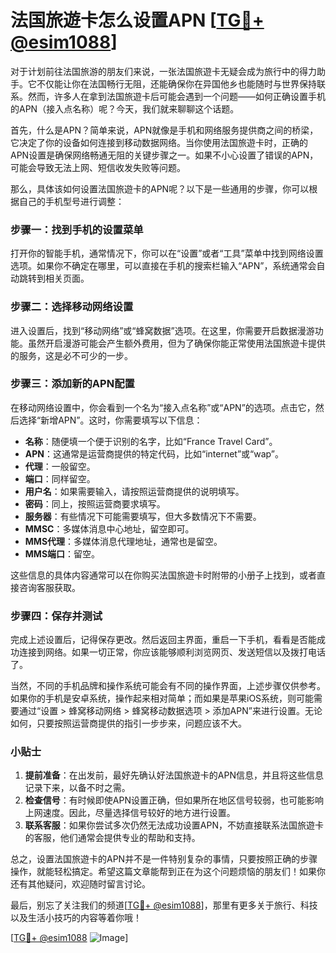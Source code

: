# 法国旅遊卡怎么设置APN [[TG💪+ @esim1088](https://t.me/s/esim1088)]

对于计划前往法国旅游的朋友们来说，一张法国旅遊卡无疑会成为旅行中的得力助手。它不仅能让你在法国畅行无阻，还能确保你在异国他乡也能随时与世界保持联系。然而，许多人在拿到法国旅遊卡后可能会遇到一个问题——如何正确设置手机的APN（接入点名称）呢？今天，我们就来聊聊这个话题。

首先，什么是APN？简单来说，APN就像是手机和网络服务提供商之间的桥梁，它决定了你的设备如何连接到移动数据网络。当你使用法国旅遊卡时，正确的APN设置是确保网络畅通无阻的关键步骤之一。如果不小心设置了错误的APN，可能会导致无法上网、短信收发失败等问题。

那么，具体该如何设置法国旅遊卡的APN呢？以下是一些通用的步骤，你可以根据自己的手机型号进行调整：

### 步骤一：找到手机的设置菜单

打开你的智能手机，通常情况下，你可以在“设置”或者“工具”菜单中找到网络设置选项。如果你不确定在哪里，可以直接在手机的搜索栏输入“APN”，系统通常会自动跳转到相关页面。

### 步骤二：选择移动网络设置

进入设置后，找到“移动网络”或“蜂窝数据”选项。在这里，你需要开启数据漫游功能。虽然开启漫游可能会产生额外费用，但为了确保你能正常使用法国旅遊卡提供的服务，这是必不可少的一步。

### 步骤三：添加新的APN配置

在移动网络设置中，你会看到一个名为“接入点名称”或“APN”的选项。点击它，然后选择“新增APN”。这时，你需要填写以下信息：

- **名称**：随便填一个便于识别的名字，比如“France Travel Card”。
- **APN**：这通常是运营商提供的特定代码，比如“internet”或“wap”。
- **代理**：一般留空。
- **端口**：同样留空。
- **用户名**：如果需要输入，请按照运营商提供的说明填写。
- **密码**：同上，按照运营商要求填写。
- **服务器**：有些情况下可能需要填写，但大多数情况下不需要。
- **MMSC**：多媒体消息中心地址，留空即可。
- **MMS代理**：多媒体消息代理地址，通常也是留空。
- **MMS端口**：留空。

这些信息的具体内容通常可以在你购买法国旅遊卡时附带的小册子上找到，或者直接咨询客服获取。

### 步骤四：保存并测试

完成上述设置后，记得保存更改。然后返回主界面，重启一下手机，看看是否能成功连接到网络。如果一切正常，你应该能够顺利浏览网页、发送短信以及拨打电话了。

当然，不同的手机品牌和操作系统可能会有不同的操作界面，上述步骤仅供参考。如果你的手机是安卓系统，操作起来相对简单；而如果是苹果iOS系统，则可能需要通过“设置 > 蜂窝移动网络 > 蜂窝移动数据选项 > 添加APN”来进行设置。无论如何，只要按照运营商提供的指引一步步来，问题应该不大。

### 小贴士

1. **提前准备**：在出发前，最好先确认好法国旅遊卡的APN信息，并且将这些信息记录下来，以备不时之需。
2. **检查信号**：有时候即使APN设置正确，但如果所在地区信号较弱，也可能影响上网速度。因此，尽量选择信号较好的地方进行设置。
3. **联系客服**：如果你尝试多次仍然无法成功设置APN，不妨直接联系法国旅遊卡的客服，他们通常会提供专业的帮助和支持。

总之，设置法国旅遊卡的APN并不是一件特别复杂的事情，只要按照正确的步骤操作，就能轻松搞定。希望这篇文章能帮到正在为这个问题烦恼的朋友们！如果你还有其他疑问，欢迎随时留言讨论。

最后，别忘了关注我们的频道[[TG💪+ @esim1088](https://t.me/s/esim1088)]，那里有更多关于旅行、科技以及生活小技巧的内容等着你哦！

[[TG💪+ @esim1088](https://t.me/s/esim1088) ![Image](https://i.postimg.cc/4NQfJmqS/Snipaste-2025-05-13-00-14-12.png)]
